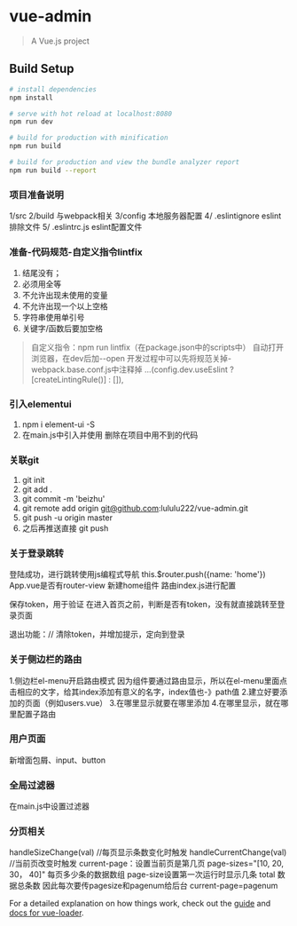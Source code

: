 # vue-admin

> A Vue.js project

## Build Setup

``` bash
# install dependencies
npm install

# serve with hot reload at localhost:8080
npm run dev

# build for production with minification
npm run build

# build for production and view the bundle analyzer report
npm run build --report
```

### 项目准备说明
1/src
2/build  与webpack相关
3/config   本地服务器配置
4/ .eslintignore  eslint排除文件
5/ .eslintrc.js  eslint配置文件
### 准备-代码规范-自定义指令lintfix
1. 结尾没有；
2. 必须用全等
3. 不允许出现未使用的变量
4. 不允许出现一个以上空格
5. 字符串使用单引号
6. 关键字/函数后要加空格

>自定义指令：npm run lintfix（在package.json中的scripts中）
>自动打开浏览器，在dev后加--open
>开发过程中可以先将规范关掉-webpack.base.conf.js中注释掉
...(config.dev.useEslint ? [createLintingRule()] : []),

### 引入elementui
1. npm i element-ui -S
2. 在main.js中引入并使用
删除在项目中用不到的代码

### 关联git
1. git init
2. git add .
3. git commit -m 'beizhu'
4. git remote add origin git@github.com:lululu222/vue-admin.git
5. git push -u origin master
6. 之后再推送直接 git push

### 关于登录跳转
登陆成功，进行跳转使用js编程式导航  this.$router.push({name: 'home'})
App.vue是否有router-view
新建home组件
路由index.js进行配置

保存token，用于验证
在进入首页之前，判断是否有token，没有就直接跳转至登录页面

退出功能：// 清除token，并增加提示，定向到登录

### 关于侧边栏的路由
1.侧边栏el-menu开启路由模式
  因为组件要通过路由显示，所以在el-menu里面点击相应的文字，给其index添加有意义的名字，index值也-》path值
2.建立好要添加的页面（例如users.vue）
3.在哪里显示就要在哪里添加<router-view>
4.在哪里显示，就在哪里配置子路由

### 用户页面
新增面包屑、input、button

### 全局过滤器
在main.js中设置过滤器

### 分页相关
handleSizeChange(val) //每页显示条数变化时触发
handleCurrentChange(val)  //当前页改变时触发
current-page：设置当前页是第几页
page-sizes="[10, 20, 30， 40]" 每页多少条的数据数组
page-size设置第一次运行时显示几条
total 数据总条数
因此每次要传pagesize和pagenum给后台
current-page=pagenum




For a detailed explanation on how things work, check out the [guide](http://vuejs-templates.github.io/webpack/) and [docs for vue-loader](http://vuejs.github.io/vue-loader).
